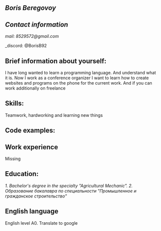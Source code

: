## _Boris Beregovoy_

## *Contact information*
_mail: 8529572@gmail.com_

_discord: @BorisB92

## Brief information about yourself:
I have long wanted to learn a programming language. And understand what it is.
Now I work as a conference organizer
I want to learn how to create websites and programs on the phone for the current work. And if you can work additionally on freelance
## Skills:
Teamwork, hardworking and learning new things
## Code examples:


## Work experience
Missing


## Education:

*1. Bachelor's degree in the specialty "Agricultural Mechanic".*
*2. Образование бакалавра по специальности "Промышленное и гражданское строительство"*

## English language
English level A0. Translate to google
